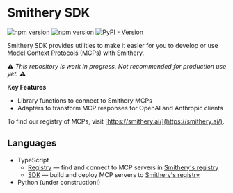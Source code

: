 # Smithery SDK

[![npm version](https://img.shields.io/npm/v/%40smithery%2Fsdk?style=flat-square)](https://www.npmjs.com/package/@smithery/sdk) 
[![npm version](https://img.shields.io/npm/v/%40smithery%2Fregistry?style=flat-square)](https://www.npmjs.com/package/@smithery/registry) 
[![PyPI - Version](https://img.shields.io/pypi/v/smithery?style=flat-square)](https://pypi.org/project/smithery/)


Smithery SDK provides utilities to make it easier for you to develop or use [Model Context Protocols](https://modelcontextprotocol.io/) (MCPs) with Smithery.

⚠️ _This repository is work in progress. Not recommended for production use yet._ ⚠️

**Key Features**

- Library functions to connect to Smithery MCPs
- Adapters to transform MCP responses for OpenAI and Anthropic clients

To find our registry of MCPs, visit [https://smithery.ai/](https://smithery.ai/).

## Languages
- TypeScript
  - [Registry](typescript/registry/README.md) — find and connect to MCP servers in [Smithery's registry](https://smithery.ai/)
  - [SDK](typescript/sdk/README.md) — build and deploy MCP servers to [Smithery's registry](https://smithery.ai/)
- Python (under construction!)